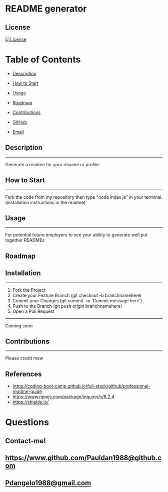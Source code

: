 # README generator


## License

[![License](https://img.shields.io/badge/License-Apache_2.0-blue.svg)](https://opensource.org/licenses/Apache-2.0) 

<!-- TABLE OF CONTENTS -->

# Table of Contents

- [Description](#Description)

- [How to Start](#How-to-Start)

- [Usage](#Usage)

- [Roadmap](#Roadmap)

- [Contributions](#Contributions)

- [GitHub](#GitHub)

- [Email](#E-Mail)



## Description
___
Generate a readme for your resume or profile

## How to Start
___
Fork the code from my repository then type "node index.js" in your terminal. (installation instructions in the readme)

## Usage
___
For potential future employers to see your ability to generate well put together READMEs

## Roadmap

## Installation
___
1. Fork the Project
2. Create your Feature Branch (git checkout -b branchnamehere)
3. Commit your Changes (git commit -m 'Commit message here')
4. Push to the Branch (git push origin branchnamehere)
5. Open a Pull Request
___
Coming soon

## Contributions
___
Please credit mew

## References

- https://coding-boot-camp.github.io/full-stack/github/professional-readme-guide
- https://www.npmjs.com/package/inquirer/v/8.2.4
- https://shields.io/

# Questions

## Contact-me!
## https://www.github.com/Pauldan1988@github.com
## Pdangelo1988@gmail.com
